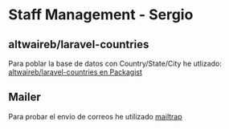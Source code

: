 # Staff Management - Sergio

## altwaireb/laravel-countries

Para poblar la base de datos con Country/State/City he utlizado: [altwaireb/laravel-countries en Packagist](https://packagist.org/packages/altwaireb/laravel-countries)

## Mailer

Para probar el envío de correos he utilizado [mailtrap](https://mailtrap.io)